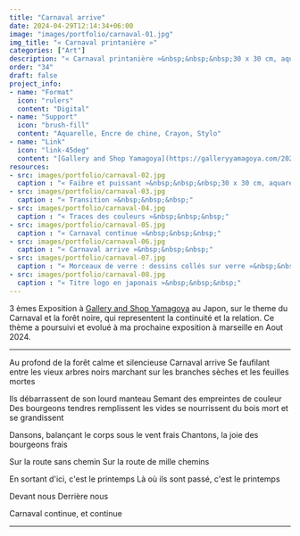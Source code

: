 ```yaml
---
title: "Carnaval arrive"
date: 2024-04-29T12:14:34+06:00
image: "images/portfolio/carnaval-01.jpg"
img_title: "« Carnaval printanière »"
categories: ["Art"]
description: "« Carnaval printanière »&nbsp;&nbsp;&nbsp;30 x 30 cm, aquarelle, crayon sur papier"
order: "34"
draft: false
project_info:
- name: "Format"
  icon: "rulers"
  content: "Digital"
- name: "Support"
  icon: "brush-fill"
  content: "Aquarelle, Encre de chine, Crayon, Stylo"
- name: "Link"
  icon: "link-45deg"
  content: "[Gallery and Shop Yamagoya](https://galleryyamagoya.com/2024/takeshi-jonoo-exhibition-2/)"
resources:
- src: images/portfolio/carnaval-02.jpg
  caption : "« Faibre et puissant »&nbsp;&nbsp;&nbsp;30 x 30 cm, aquarelle, encre de chine, crayon sur papier"
- src: images/portfolio/carnaval-03.jpg
  caption : "« Transition »&nbsp;&nbsp;&nbsp;"
- src: images/portfolio/carnaval-04.jpg
  caption : "« Traces des couleurs »&nbsp;&nbsp;&nbsp;"
- src: images/portfolio/carnaval-05.jpg
  caption : "« Carnaval continue »&nbsp;&nbsp;&nbsp;"
- src: images/portfolio/carnaval-06.jpg
  caption : "« Carnaval arrive »&nbsp;&nbsp;&nbsp;"
- src: images/portfolio/carnaval-07.jpg
  caption : "« Morceaux de verre : dessins collés sur verre »&nbsp;&nbsp;&nbsp;"
- src: images/portfolio/carnaval-08.jpg
  caption : "« Titre logo en japonais »&nbsp;&nbsp;&nbsp;"
---
```

3 èmes Exposition à [Gallery and Shop Yamagoya](https://galleryyamagoya.com/2024/takeshi-jonoo-exhibition-2/) au Japon, sur le theme du Carnaval et la forêt noire, qui representent la continuité et la relation. Ce thème a poursuivi et evolué à ma prochaine exposition à marseille en Aout 2024.

---

Au profond de la forêt calme et silencieuse
Carnaval arrive
Se faufilant entre les vieux arbres noirs
marchant sur les branches sèches et les feuilles mortes

Ils débarrassent de son lourd manteau
Semant des empreintes de couleur
Des bourgeons tendres remplissent les vides
se nourrissent du bois mort et se grandissent

Dansons, balançant le corps sous le vent frais
Chantons, la joie des bourgeons frais

Sur la route sans chemin
Sur la route de mille chemins

En sortant d'ici, c'est le printemps
Là où ils sont passé, c'est le printemps

Devant nous
Derrière nous

Carnaval continue, et continue

---
